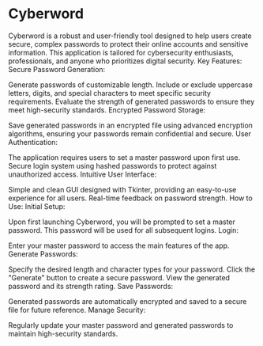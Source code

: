 # Cyberword
Cyberword is a robust and user-friendly tool designed to help users create secure, complex passwords to protect their online accounts and sensitive information. This application is tailored for cybersecurity enthusiasts, professionals, and anyone who prioritizes digital security.
Key Features:
Secure Password Generation:

Generate passwords of customizable length.
Include or exclude uppercase letters, digits, and special characters to meet specific security requirements.
Evaluate the strength of generated passwords to ensure they meet high-security standards.
Encrypted Password Storage:

Save generated passwords in an encrypted file using advanced encryption algorithms, ensuring your passwords remain confidential and secure.
User Authentication:

The application requires users to set a master password upon first use.
Secure login system using hashed passwords to protect against unauthorized access.
Intuitive User Interface:

Simple and clean GUI designed with Tkinter, providing an easy-to-use experience for all users.
Real-time feedback on password strength.
How to Use:
Initial Setup:

Upon first launching Cyberword, you will be prompted to set a master password. This password will be used for all subsequent logins.
Login:

Enter your master password to access the main features of the app.
Generate Passwords:

Specify the desired length and character types for your password.
Click the "Generate" button to create a secure password.
View the generated password and its strength rating.
Save Passwords:

Generated passwords are automatically encrypted and saved to a secure file for future reference.
Manage Security:

Regularly update your master password and generated passwords to maintain high-security standards.
